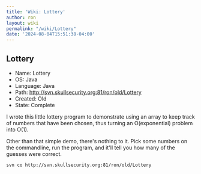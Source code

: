 ```yaml
---
title: 'Wiki: Lottery'
author: ron
layout: wiki
permalink: "/wiki/Lottery"
date: '2024-08-04T15:51:38-04:00'
---
```


## Lottery

-   Name: Lottery
-   OS: Java
-   Language: Java
-   Path: <http://svn.skullsecurity.org:81/ron/old/Lottery>
-   Created: Old
-   State: Complete

I wrote this little lottery program to demonstrate using an array to keep track of numbers that have been chosen, thus turning an O(exponential) problem into O(1).

Other than that simple demo, there\'s nothing to it. Pick some numbers on the commandline, run the program, and it\'ll tell you how many of the guesses were correct.

    svn co http://svn.skullsecurity.org:81/ron/old/Lottery
